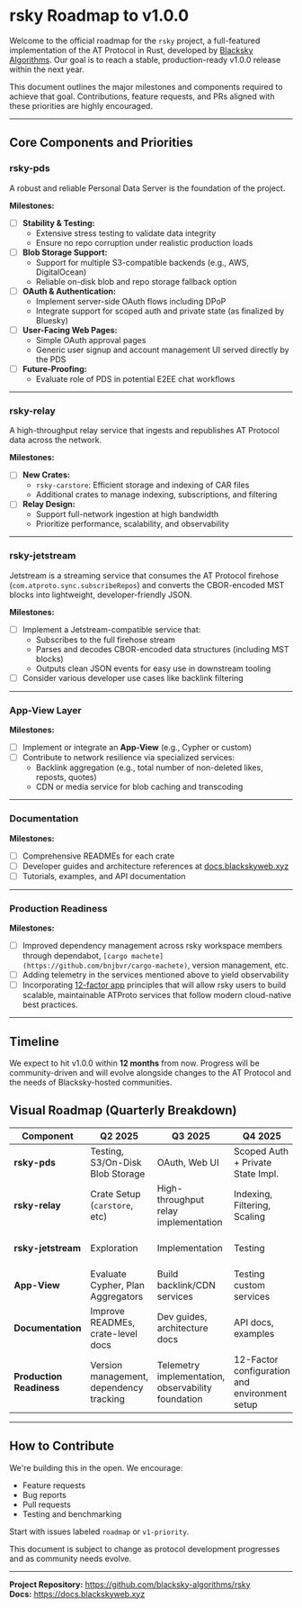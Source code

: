 # rsky Roadmap to v1.0.0

Welcome to the official roadmap for the `rsky` project, a full-featured implementation of the AT Protocol in Rust, developed by [Blacksky Algorithms](https://blackskyweb.xyz). Our goal is to reach a stable, production-ready v1.0.0 release within the next year.

This document outlines the major milestones and components required to achieve that goal. Contributions, feature requests, and PRs aligned with these priorities are highly encouraged.

---

## Core Components and Priorities

### rsky-pds
A robust and reliable Personal Data Server is the foundation of the project.

**Milestones:**
- [ ] **Stability & Testing:**
  - Extensive stress testing to validate data integrity
  - Ensure no repo corruption under realistic production loads
- [ ] **Blob Storage Support:**
  - Support for multiple S3-compatible backends (e.g., AWS, DigitalOcean)
  - Reliable on-disk blob and repo storage fallback option
- [ ] **OAuth & Authentication:**
  - Implement server-side OAuth flows including DPoP
  - Integrate support for scoped auth and private state (as finalized by Bluesky)
- [ ] **User-Facing Web Pages:**
  - Simple OAuth approval pages
  - Generic user signup and account management UI served directly by the PDS
- [ ] **Future-Proofing:**
  - Evaluate role of PDS in potential E2EE chat workflows

---

### rsky-relay
A high-throughput relay service that ingests and republishes AT Protocol data across the network.

**Milestones:**
- [ ] **New Crates:**
  - `rsky-carstore`: Efficient storage and indexing of CAR files
  - Additional crates to manage indexing, subscriptions, and filtering
- [ ] **Relay Design:**
  - Support full-network ingestion at high bandwidth
  - Prioritize performance, scalability, and observability

---
### rsky-jetstream
Jetstream is a streaming service that consumes the AT Protocol firehose (`com.atproto.sync.subscribeRepos`) and converts the CBOR-encoded MST blocks into lightweight, developer-friendly JSON.

**Milestones:**
- [ ] Implement a Jetstream-compatible service that:
  - Subscribes to the full firehose stream
  - Parses and decodes CBOR-encoded data structures (including MST blocks)
  - Outputs clean JSON events for easy use in downstream tooling
- [ ] Consider various developer use cases like backlink filtering

---

### App-View Layer

**Milestones:**
- [ ] Implement or integrate an **App-View** (e.g., Cypher or custom)
- [ ] Contribute to network resilience via specialized services:
  - Backlink aggregation (e.g., total number of non-deleted likes, reposts, quotes)
  - CDN or media service for blob caching and transcoding

---

### Documentation

**Milestones:**
- [ ] Comprehensive READMEs for each crate
- [ ] Developer guides and architecture references at [docs.blackskyweb.xyz](https://docs.blackskyweb.xyz)
- [ ] Tutorials, examples, and API documentation

---

### Production Readiness

**Milestones:**
- [ ] Improved dependency management across rsky workspace members through dependabot, `[cargo machete](https://github.com/bnjbvr/cargo-machete)`, version management, etc.
- [ ] Adding telemetry in the services mentioned above to yield observability
- [ ] Incorporating [12-factor app](https://12factor.net/) principles that will allow rsky users to build scalable, maintainable ATProto services that follow modern cloud-native best practices.

---

## Timeline
We expect to hit v1.0.0 within **12 months** from now. Progress will be community-driven and will evolve alongside changes to the AT Protocol and the needs of Blacksky-hosted communities.

## Visual Roadmap (Quarterly Breakdown)

| Component        | Q2 2025                        | Q3 2025                             | Q4 2025                          | Q1 2026                        |
|------------------|--------------------------------|-------------------------------------|----------------------------------|--------------------------------|
| **rsky-pds**     | Testing, S3/On-Disk Blob Storage | OAuth, Web UI         | Scoped Auth + Private State Impl. | Evaluate E2EE Chat Integration |
| **rsky-relay**   | Crate Setup (`carstore`, etc)  | High-throughput relay implementation | Indexing, Filtering, Scaling     | Production Stabilization       |
| **rsky-jetstream** | Exploration | Implementation  | Testing       | Polishing, performance tuning  |
| **App-View**     | Evaluate Cypher, Plan Aggregators | Build backlink/CDN services         | Testing custom services          | Deploy App-View components     |
| **Documentation**| Improve READMEs, crate-level docs | Dev guides, architecture docs       | API docs, examples               | Tutorials, onboarding flows    |
| **Production Readiness** | Version management, dependency tracking | Telemetry implementation, observability foundation | 12-Factor configuration and environment setup | Complete 12-Factor principles |

---

## How to Contribute
We're building this in the open. We encourage:
- Feature requests
- Bug reports
- Pull requests
- Testing and benchmarking

Start with issues labeled `roadmap` or `v1-priority`.

This document is subject to change as protocol development progresses and as community needs evolve.

---

**Project Repository:** https://github.com/blacksky-algorithms/rsky  
**Docs:** https://docs.blackskyweb.xyz